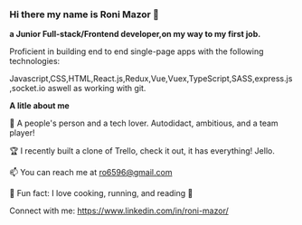 ### Hi there my name is Roni Mazor 👋

**a Junior Full-stack/Frontend developer,on my way to my first job.**

Proficient in building end to end single-page apps with the following technologies:

Javascript,CSS,HTML,React.js,Redux,Vue,Vuex,TypeScript,SASS,express.js,socket.io aswell as working with git.

**A litle about me**

🧲 A people's person and a tech lover. Autodidact, ambitious, and a team player!

🏆 I recently built a clone of Trello, check it out, it has everything! Jello.

📫 You can reach me at ro6596@gmail.com

💙 Fun fact: I love cooking, running, and reading 🎨

Connect with me:
https://www.linkedin.com/in/roni-mazor/

